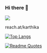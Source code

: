 ### Hi there 👋

<!--
**eupho23/eupho23** is a ✨ _special_ ✨ repository because its `README.md` (this file) appears on your GitHub profile.

Here are some ideas to get you started:

- 🔭 I’m currently working on ...
- 🌱 I’m currently learning ...
- 👯 I’m looking to collaborate on ...
- 🤔 I’m looking for help with ...
- 💬 Ask me about ...
- 📫 How to reach me: ...
- 😄 Pronouns: ...
- ⚡ Fun fact: ...
-->

<!-- count -->
[![](https://visitcount.itsvg.in/api?id=eupho23&label=Profile%20Views&color=1&icon=5&pretty=false)](https://visitcount.itsvg.in)

reach.at/karthika


<!-- #donut -->
[![Top Langs](https://github-readme-stats.vercel.app/api/top-langs/?username=eupho23&layout=donut)](https://github.com/anuraghazra/github-readme-stats)

<!-- #Quote -->
[![Readme Quotes](https://quotes-github-readme.vercel.app/api?type=horizontal&theme=nord )](https://github.com/piyushsuthar/github-readme-quotes)
